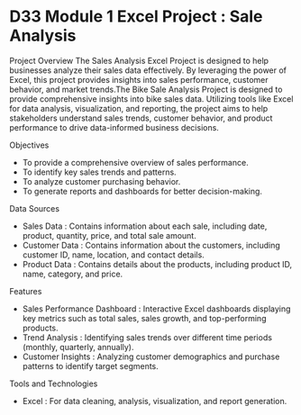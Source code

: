 # D33 Module 1 Excel Project : Sale Analysis

Project Overview
The Sales Analysis Excel Project is designed to help businesses analyze their sales data effectively. By leveraging the power of Excel, this project provides insights into sales performance, customer behavior, and market trends.The Bike Sale Analysis Project is designed to provide comprehensive insights into bike sales data. Utilizing tools like Excel for data analysis, visualization, and reporting, the project aims to help stakeholders understand sales trends, customer behavior, and product performance to drive data-informed business decisions.

Objectives
- To provide a comprehensive overview of sales performance.
- To identify key sales trends and patterns.
- To analyze customer purchasing behavior.
- To generate reports and dashboards for better decision-making.

Data Sources
- Sales Data : Contains information about each sale, including date, product, quantity, price, and total sale amount.
- Customer Data : Contains information about the customers, including customer ID, name, location, and contact details.
- Product Data : Contains details about the products, including product ID, name, category, and price.

Features
- Sales Performance Dashboard : Interactive Excel dashboards displaying key metrics such as total sales, sales growth, and top-performing products.
- Trend Analysis : Identifying sales trends over different time periods (monthly, quarterly, annually).
- Customer Insights : Analyzing customer demographics and purchase patterns to identify target segments.

Tools and Technologies
- Excel : For data cleaning, analysis, visualization, and report generation.


